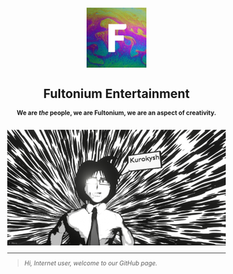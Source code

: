 <p align="center">
    <img src="images/logo.png" width=138>
</p>
<h1 align="center">Fultonium Entertainment</h1>
<p align="center"><strong>We are <em>the</em> people, we are Fultonium, we are an aspect of creativity.</strong></p> &#8287;
<div align="center">
    <img src="images/banner.png">
</div>

___

> *Hi, Internet user, welcome to our GitHub page.*
